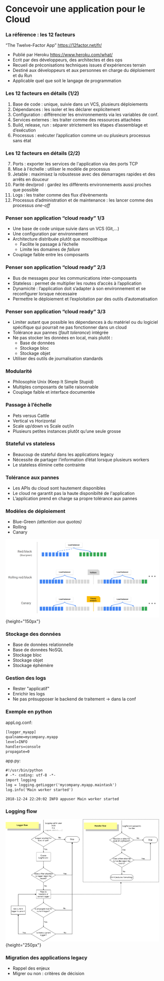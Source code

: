# Concevoir une application pour le Cloud

### La référence : les 12 facteurs

“The Twelve-Factor App” <https://12factor.net/fr/>

-   Publié par Heroku <https://www.heroku.com/what/>
-   Ecrit par des développeurs, des architectes et des ops
-   Recueil de préconisations techniques issues d'expériences terrain
-   Destiné aux développeurs et aux personnes en charge du déploiement et du Run
-   Applicable quel que soit le langage de programmation

### Les 12 facteurs en détails (1/2)

1. Base de code : unique, suivie dans un VCS, plusieurs déploiements
2. Dépendances : les isoler et les déclarer explicitement
3. Configuration : différencier les environnements via les variables de conf.
4. Services externes : les traiter comme des ressources attachées
5. Build, release, run : séparer strictement les étapes d’assemblage et d’exécution
6. Processus : exécuter l’application comme un ou plusieurs processus sans état

### Les 12 facteurs en détails (2/2)

7. Ports : exporter les services de l'application via des ports TCP
8. Mise à l'échelle : utiliser le modèle de processus
9. Jetable : maximisez la robustesse avec des démarrages rapides et des arrêts  en douceur
10. Parité dev/prod : gardez les différents environnements aussi proches que possible
11. Logs : les traiter comme des flux d’évènements
12. Processus d’administration et de maintenance : les lancer comme des processus _one-off_

### Penser son application “cloud ready” 1/3

-   Une base de code unique suivie dans un VCS (Git,...)
-   Une configuration par environnement
-   Architecture distribuée plutôt que monolithique
    -   Facilite le passage à l’échelle
    -   Limite les domaines de *failure*
-   Couplage faible entre les composants

### Penser son application “cloud ready” 2/3

-   Bus de messages pour les communications inter-composants
-   Stateless : permet de multiplier les routes d’accès à l’application
-   Dynamicité : l’application doit s’adapter à son environnement et se reconfigurer lorsque nécessaire
-   Permettre le déploiement et l’exploitation par des outils d’automatisation

### Penser son application “cloud ready” 3/3

-   Limiter autant que possible les dépendances à du matériel ou du logiciel spécifique qui pourrait ne pas fonctionner dans un cloud
-   Tolérance aux pannes (*fault tolerance*) intégrée
-   Ne pas stocker les données en local, mais plutôt :
    -   Base de données
    -   Stockage bloc
    -   Stockage objet
-   Utiliser des outils de journalisation standards

### Modularité

-   Philosophie Unix (Keep It Simple Stupid)
-   Multiples composants de taille raisonnable
-   Couplage faible et interface documentée

### Passage à l’échelle

-   Pets versus Cattle
-   Vertical vs Horizontal
-   Scale up/down vs Scale out/in
-   Plusieurs petites instances plutôt qu’une seule grosse

### Stateful vs stateless

-   Beaucoup de stateful dans les applications legacy
-   Nécessite de partager l’information d’état lorsque plusieurs workers
-   Le stateless élimine cette contrainte

### Tolérance aux pannes

-   Les APIs du cloud sont hautement disponibles
-   Le cloud ne garantit pas la haute disponibilté de l'application
-   L’application prend en charge sa propre tolérance aux pannes

### Modèles de déploiement

-   Blue-Green *(attention aux quotas)*
-   Rolling
-   Canary

![](images/cloud-bp/deployment-strategies.png){height="150px"}

### Stockage des données

-   Base de données relationnelle
-   Base de données NoSQL
-   Stockage bloc
-   Stockage objet
-   Stockage éphémère

### Gestion des logs

-   Rester "applicatif"
-   Enrichir les logs
-   Ne pas présupposer le backend de traitement ->  dans la conf

### Exemple en python

appLog.conf:
```
[logger_myapp]
qualname=mycompany.myapp
level=INFO
handlers=console
propagate=0
```

app.py:
```
#!/usr/bin/python
# -*- coding: utf-8 -*-
import logging
log = logging.getLogger('mycompany.myapp.maintask')
log.info('Main worker started')
```
```
2018-12-24 22:20:02 INFO appuser Main worker started
```

### Logging flow

![](images/cloud-bp/logging_flow.png){height="250px"}

### Migration des applications legacy

-   Rappel des enjeux
-   Migrer ou non : critères de décision


